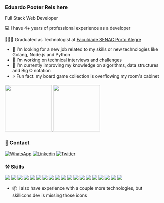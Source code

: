 ### Eduardo Pooter Reis here

Full Stack Web Developer

💻 I have 4+ years of professional experience as a developer

👨🏼‍🎓 Graduated as Technologist at <a href="https://www.senacrs.com.br/unidade/63">Faculdade SENAC Porto Alegre</a>

- 🧐 I’m looking for a new job related to my skills or new technologies like Golang, Node.js and Python
- 🔭 I’m working on technical interviews and challenges
- 🌱 I’m currently improving my knowledge on algorithms, data structures and Big O notation
- ⚡ Fun fact: my board game collection is overflowing my room's cabinet

<p>
  <a href="https://github.com/edupooter">
   <img height="150em" src="https://github-readme-stats.vercel.app/api?username=edupooter&show_icons=true&theme=dark&include_all_commits=true&count_private=true"/>
   <img height="150em" src="https://github-readme-stats.vercel.app/api/top-langs/?username=edupooter&layout=compact&langs_count=7&theme=dark"/>
  </a>
</p>

### 💬 Contact

[![WhatsApp](https://img.shields.io/badge/WhatsApp-25D366?style=for-the-badge&logo=whatsapp&logoColor=white)](https://wa.me/5551997155850)
[![Linkedin](https://img.shields.io/badge/LinkedIn-0077B5?style=for-the-badge&logo=linkedin&logoColor=white)](https://linkedin.com/in/edupooter)
[![Twitter](https://img.shields.io/badge/Twitter-1DA1F2?style=for-the-badge&logo=twitter&logoColor=white)](https://twitter.com/edupooter)

### ⚒️ Skills

<p>
  <a href="https://www.php.net/" target="_blank"><img src="https://skillicons.dev/icons?i=php&theme=light"/></a>
  <a href="https://www.laravel.com/" target="_blank"><img src="https://skillicons.dev/icons?i=laravel&theme=light"/></a>
  <a href="https://angular.io/" target="_blank"><img src="https://skillicons.dev/icons?i=angular&theme=light"/></a>
  <a href="https://getbootstrap.com/" target="_blank"><img src="https://skillicons.dev/icons?i=bootstrap&theme=light"/></a>
  <a href="https://www.docker.com/" target="_blank"><img src="https://skillicons.dev/icons?i=docker&theme=light"/></a>
  <a href="https://www.mysql.com/" target="_blank"><img src="https://skillicons.dev/icons?i=mysql&theme=light"/></a>
  <a href="https://www.postgresql.org" target="_blank"><img src="https://skillicons.dev/icons?i=postgres&theme=light"/></a>
  <a href="https://developer.mozilla.org/pt-BR/docs/Web/javascript" target="_blank"><img src="https://skillicons.dev/icons?i=js&theme=light"/></a>
  <a href="https://www.typescriptlang.org" target="_blank"><img src="https://skillicons.dev/icons?i=ts&theme=light"/></a>
  <a href="https://jquery.com" target="_blank"><img src="https://skillicons.dev/icons?i=jquery&theme=light"/></a>
  <a href="https://developer.mozilla.org/pt-BR/docs/Web/CSS" target="_blank"><img src="https://skillicons.dev/icons?i=css&theme=light"/></a>
  <a href="https://sass-lang.com" target="_blank"><img src="https://skillicons.dev/icons?i=sass&theme=light"/></a>
  <a href="https://developer.mozilla.org/pt-BR/docs/Web/html/" target="_blank"><img src="https://skillicons.dev/icons?i=html&theme=light"/></a>
  <a href="https://firebase.google.com/" target="_blank"><img src="https://skillicons.dev/icons?i=firebase&theme=light"/></a>
  <a href="https://www.heroku.com/" target="_blank"><img src="https://skillicons.dev/icons?i=heroku&theme=light"/></a>
  <a href="https://git-scm.com/" target="_blank"><img src="https://skillicons.dev/icons?i=git&theme=light"/></a>
  <a href="https://code.visualstudio.com/" target="_blank"><img src="https://skillicons.dev/icons?i=vscode&theme=light"/></a>
  <a href="https://sqlite.org" target="_blank"><img src="https://skillicons.dev/icons?i=sqlite&theme=light"/></a>
  <a href="https://symfony.com" target="_blank"><img src="https://skillicons.dev/icons?i=symfony&theme=light"/></a>
</p>

- 📦 I also have experience with a couple more technologies, but skillicons.dev is missing those icons
